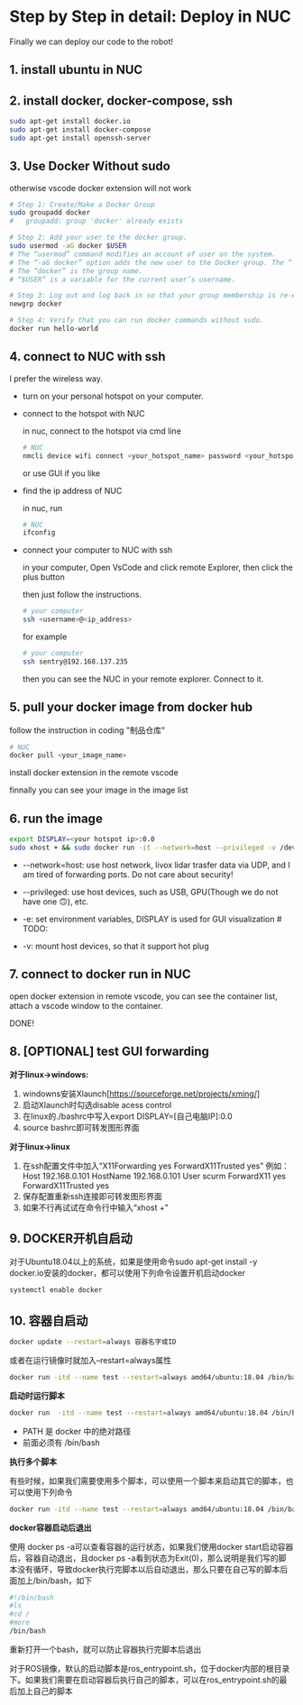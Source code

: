 # Step by Step in detail: Deploy in NUC

Finally we can deploy our code to the robot!

## 1. install ubuntu in NUC

## 2. install docker, docker-compose, ssh

```bash
sudo apt-get install docker.io
sudo apt-get install docker-compose
sudo apt-get install openssh-server
```

## 3. Use Docker Without sudo

otherwise vscode docker extension will not work

```bash
# Step 1: Create/Make a Docker Group
sudo groupadd docker
#   groupadd: group 'docker' already exists

# Step 2: Add your user to the docker group.
sudo usermod -aG docker $USER
# The “usermod” command modifies an account of user on the system.
# The “-aG docker” option adds the new user to the Docker group. The “-a” flag determines that the user should be added to the group, the “-G” flag specifies the group to which user should be added.
# The “docker” is the group name.
# “$USER” is a variable for the current user’s username.

# Step 3: Log out and log back in so that your group membership is re-evaluated.
newgrp docker

# Step 4: Verify that you can run docker commands without sudo.
docker run hello-world
```

## 4. connect to NUC with ssh

I prefer the wireless way.

- turn on your personal hotspot on your computer.

- connect to the hotspot with NUC
    
    in nuc, connect to the hotspot via cmd line

    ```bash
    # NUC
    nmcli device wifi connect <your_hotspot_name> password <your_hotspot_password>
    ```
    or use GUI if you like

- find the ip address of NUC

    in nuc, run

    ```bash
    # NUC
    ifconfig
    ```

- connect your computer to NUC with ssh

    in your computer, Open VsCode and click remote Explorer, then click the plus button

    then just follow the instructions.

    ```bash
    # your computer
    ssh <username>@<ip_address>
    ```

    for example

    ```bash
    # your computer
    ssh sentry@192.168.137.235
    ```

    then you can see the NUC in your remote explorer. Connect to it.

## 5. pull your docker image from docker hub

follow the instruction in coding "制品仓库"

```bash
# NUC
docker pull <your_image_name>
```

install docker extension in the remote vscode

finnally you can see your image in the image list

## 6. run the image

```bash
export DISPLAY=<your hotspot ip>:0.0
sudo xhost + && sudo docker run -it --network=host --privileged -v /dev:/dev -e DISPLAY=${DISPLAY} sentry:v0.0
```

- --network=host: use host network, livox lidar trasfer data via UDP, and I am tired of forwarding ports. Do not care about security!

- --privileged: use host devices, such as USB, GPU(Though we do not have one 🙃), etc.

- -e: set environment variables, DISPLAY is used for GUI visualization # TODO:

- -v: mount host devices, so that it support hot plug

## 7. connect to docker run in NUC

open docker extension in remote vscode, you can see the container list, attach a vscode window to the container.

DONE!

## 8. [OPTIONAL] test GUI forwarding

**对于linux->windows:**

1. windowns安装Xlaunch[https://sourceforge.net/projects/xming/]
2. 启动Xlaunch时勾选disable acess control
3. 在linux的./bashrc中写入export DISPLAY=[自己电脑IP]:0.0
4. source bashrc即可转发图形界面

**对于linux->linux**
1. 在ssh配置文件中加入“X11Forwarding yes ForwardX11Trusted yes”
例如：
  Host 192.168.0.101
  HostName 192.168.0.101
  User scurm
  ForwardX11 yes
  ForwardX11Trusted yes
2. 保存配置重新ssh连接即可转发图形界面
3. 如果不行再试试在命令行中输入“xhost +"

## 9. DOCKER开机自启动

对于Ubuntu18.04以上的系统，如果是使用命令sudo apt-get install -y docker.io安装的docker，都可以使用下列命令设置开机启动docker

```bash
systemctl enable docker
```

## 10. 容器自启动

```bash
docker update --restart=always 容器名字或ID
``` 

或者在运行镜像时就加入–restart=always属性

```bash
docker run -itd --name test --restart=always amd64/ubuntu:18.04 /bin/bash 
```

**启动时运行脚本**

```bash
docker run  -itd --name test --restart=always amd64/ubuntu:18.04 /bin/bash  PATH/run.sh
```

- PATH 是 docker 中的绝对路径
- 前面必须有 /bin/bash

**执行多个脚本**

有些时候，如果我们需要使用多个脚本，可以使用一个脚本来启动其它的脚本，也可以使用下列命令

```bash
docker run -itd --name test --restart=always amd64/ubuntu:18.04 /bin/bash PATH/1.sh;PATH/2.sh;PATH/
```

**docker容器启动后退出**

使用 docker ps -a可以查看容器的运行状态，如果我们使用docker start启动容器后，容器自动退出，且docker ps -a看到状态为Exit(0)，那么说明是我们写的脚本没有循环，导致docker执行完脚本以后自动退出，那么只要在自己写的脚本后面加上/bin/bash，如下

```bash
#!/bin/bash
#ls
#cd /
#more
/bin/bash
```

重新打开一个bash，就可以防止容器执行完脚本后退出

对于ROS镜像，默认的启动脚本是ros_entrypoint.sh，位于docker内部的根目录下。如果我们需要在启动容器后执行自己的脚本，可以在ros_entrypoint.sh的最后加上自己的脚本